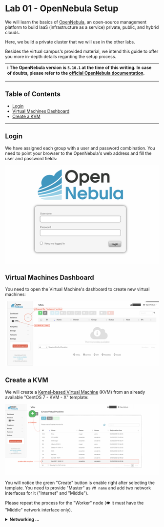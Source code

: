 <!-- omit in toc -->
# Lab 01 - OpenNebula Setup

We will learn the basics of [OpenNebula], an open-source management platform to build IaaS (infrastructure as a service) private, public, and hybrid clouds.

Here, we build a private cluster that we will use in the other labs.

Besides the virtual campus's provided material, we intend this guide to offer you more in-depth details regarding the setup process.

|:information_source: The OpenNebula version is `5.10.1` at the time of this writing. In case of doubts, please refer to the [official OpenNebula documentation][OpenNebula Docs].|
|:---|

---

<!-- omit in toc -->
## Table of Contents

- [Login](#login)
- [Virtual Machines Dashboard](#virtual-machines-dashboard)
- [Create a KVM](#create-a-kvm)

---

## Login

We have assigned each group with a user and password combination. You need to point your browser to the OpenNebula's web address and fill the user and password fields:

![login page](./img/login.png)

## Virtual Machines Dashboard

You need to open the Virtual Machine's dashboard to create new virtual machines:

![virtual machine dashboard](./img/vms.png)

## Create a KVM

We will create a [Kernel-based Virtual Machine][kvm] (KVM) from an already available "CentOS 7 - KVM - X" template:

![select centos 7 - KVM - X template](./img/select-template.png)

You will notice the green "Create" button is enable right after selecting the template. You need to provide "Master" as `VM name` and add two network interfaces for it ("Internet" and "Middle").

Please repeat the process for the "Worker" node (:eye: it must have the "Middle" network interface only).

<details>
<summary style="font-weight: bold">Networking ...</summary>
Cluster's nodes need a network connection to interconnect virtual machines or access external resources (e.g., the Internet).

We want to forbid worker nodes to directly access the Internet, but delegate this access to master nodes:

![networking](./img/networking.png)

OpenNebula features a concept of [Virtual Network] that we will use in our Master and Worker nodes. We have two Virtual Networks that can be used out of the box: Internet and Middle.

<!-- omit in toc -->
### Internet - Virtual Network

We can use this Virtual Network to allow our Master node to access the Internet. Important attributes:

- `ID`: `0`
- `Bridge`: `br0`
- `DNS`: `158.109.0.1 158.109.0.9`
- `Gateway`: `10.10.10.1`
- `Network Address`: `10.10.10.0`
- `Network Mask`: `255.255.255.0`

<!-- omit in toc -->
### Middle - Virtual Network

This Virtual Network is intended to interconnect virtual machines inside OpenNebula. Important attributes:

- `ID`: `1`
- `Bridge`: `br2`
- `Network Address`: `20.20.20.0`
- `Network Mask`: `2255.255.254.0`

</details>

[OpenNebula]: https://opennebula.io/
[OpenNebula Docs]: http://docs.opennebula.io/5.10/operation/index.html
[kvm]: https://www.linux-kvm.org/page/Main_Page
[Virtual Network]: http://docs.opennebula.io/5.10/operation/network_management/manage_vnets.html
